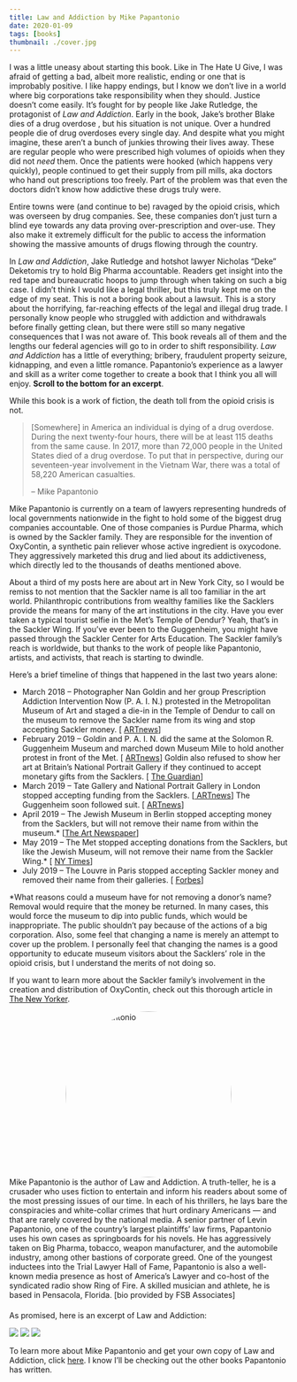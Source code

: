 ```yaml
---
title: Law and Addiction by Mike Papantonio
date: 2020-01-09
tags: [books]
thumbnail: ./cover.jpg
---
```


I was a little uneasy about starting this book. Like in The Hate U Give, I was afraid of getting a bad, albeit more realistic, ending or one that is improbably positive. I like happy endings, but I know we don’t live in a world where big corporations take responsibility when they should. Justice doesn’t come easily. It’s fought for by people like Jake Rutledge, the protagonist of _Law and Addiction_. Early in the book, Jake’s brother Blake dies of a drug overdose , but his situation is not unique. Over a hundred people die of drug overdoses every single day. And despite what you might imagine, these aren’t a bunch of junkies throwing their lives away. These are regular people who were prescribed high volumes of opioids when they did not _need_ them. Once the patients were hooked (which happens very quickly), people continued to get their supply from pill mills, aka doctors who hand out prescriptions too freely. Part of the problem was that even the doctors didn’t know how addictive these drugs truly were.

Entire towns were (and continue to be) ravaged by the opioid crisis, which was overseen by drug companies. See, these companies don’t just turn a blind eye towards any data proving over-prescription and over-use. They also make it extremely difficult for the public to access the information showing the massive amounts of drugs flowing through the country.

In _Law and Addiction_, Jake Rutledge and hotshot lawyer Nicholas “Deke” Deketomis try to hold Big Pharma accountable. Readers get insight into the red tape and bureaucratic hoops to jump through when taking on such a big case. I didn’t think I would like a legal thriller, but this truly kept me on the edge of my seat. This is not a boring book about a lawsuit. This is a story about the horrifying, far-reaching effects of the legal and illegal drug trade. I personally know people who struggled with addiction and withdrawals before finally getting clean, but there were still so many negative consequences that I was not aware of. This book reveals all of them and the lengths our federal agencies will go to in order to shift responsibility. _Law and Addiction_ has a little of everything; bribery, fraudulent property seizure, kidnapping, and even a little romance. Papantonio’s experience as a lawyer and skill as a writer come together to create a book that I think you all will enjoy. **Scroll to the bottom for an excerpt**.

While this book is a work of fiction, the death toll from the opioid crisis is not.

> [Somewhere] in America an individual is dying of a drug overdose. During the next twenty-four hours, there will be at least 115 deaths from the same cause. In 2017, more than 72,000 people in the United States died of a drug overdose. To put that in perspective, during our seventeen-year involvement in the Vietnam War, there was a total of 58,220 American casualties.
>
> – Mike Papantonio

Mike Papantonio is currently on a team of lawyers representing hundreds of local governments nationwide in the fight to hold some of the biggest drug companies accountable. One of those companies is Purdue Pharma, which is owned by the Sackler family. They are responsible for the invention of OxyContin, a synthetic pain reliever whose active ingredient is oxycodone. They aggressively marketed this drug and lied about its addictiveness, which directly led to the thousands of deaths mentioned above.

About a third of my posts here are about art in New York City, so I would be remiss to not mention that the Sackler name is all too familiar in the art world. Philanthropic contributions from wealthy families like the Sacklers provide the means for many of the art institutions in the city. Have you ever taken a typical tourist selfie in the Met’s Temple of Dendur? Yeah, that’s in the Sackler Wing. If you’ve ever been to the Guggenheim, you might have passed through the Sackler Center for Arts Education. The Sackler family’s reach is worldwide, but thanks to the work of people like Papantonio, artists, and activists, that reach is starting to dwindle.

Here’s a brief timeline of things that happened in the last two years alone:

- March 2018 – Photographer Nan Goldin and her group Prescription Addiction Intervention Now (P. A. I. N.) protested in the Metropolitan Museum of Art and staged a die-in in the Temple of Dendur to call on the museum to remove the Sackler name from its wing and stop accepting Sackler money. [ [ARTnews](https://www.artnews.com/art-news/news/nan-goldin-p-n-group-stage-protest-sackler-family-purdue-pharmaceuticals-mets-sackler-wing-9946/)]
- February 2019 – Goldin and P. A. I. N. did the same at the Solomon R. Guggenheim Museum and marched down Museum Mile to hold another protest in front of the Met. [ [ARTnews](https://www.artnews.com/art-news/news/nan-goldin-sackler-protest-met-museum-guggenheim-11874/)] Goldin also refused to show her art at Britain’s National Portrait Gallery if they continued to accept monetary gifts from the Sacklers. [ [The Guardian](https://www.theguardian.com/artanddesign/2019/feb/16/nan-goldin-sackler-gift-oxycontin-national-portrait-gallery?CMP=share_btn_fb&fbclid=IwAR0B-XpgUagIxwt2qJA8tVHS8ZN76sZNi1HJ83k4dmyiK4CUHsoB-1S49Ww&utm_source=Breakfast+with+ARTnews&utm_campaign=714225adc2-EMAIL_CAMPAIGN_2019_02_18_04_34&utm_medium=email&utm_term=0_c5d7f10ceb-714225adc2-293936999)]
- March 2019 – Tate Gallery and National Portrait Gallery in London stopped accepting funding from the Sacklers. [[ ARTnews](https://www.artnews.com/art-news/news/tate-sackler-trust-donations-12197/)] The Guggenheim soon followed suit. [ [ARTnews](https://www.artnews.com/art-news/news/report-guggenheim-museum-says-it-will-decline-sackler-funding-12215)]
- April 2019 – The Jewish Museum in Berlin stopped accepting money from the Sacklers, but will not remove their name from within the museum.\* [[The Art Newspaper](https://www.theartnewspaper.com/news/jewish-museum-berlin-says-it-would-no-longer-accept-sackler-family-donations?utm_source=Breakfast+with+ARTnews&utm_campaign=0fcaaa7959-EMAIL_CAMPAIGN_2019_04_03_06_51&utm_medium=email&utm_term=0_c5d7f10ceb-0fcaaa7959-293936999)]
- May 2019 – The Met stopped accepting donations from the Sacklers, but like the Jewish Museum, will not remove their name from the Sackler Wing.\* [ [NY Times](https://www.nytimes.com/2019/05/16/opinion/sunday/met-sackler.html?utm_source=Breakfast+with+ARTnews&utm_campaign=3286b4d471-EMAIL_CAMPAIGN_2019_05_16_04_18&utm_medium=email&utm_term=0_c5d7f10ceb-3286b4d471-293936999)]
- July 2019 – The Louvre in Paris stopped accepting Sackler money and removed their name from their galleries. [ [Forbes](https://www.forbes.com/sites/lisettevoytko/2019/07/17/louvre-removes-sackler-name-joining-growing-list-severing-ties-from-family/#67f37b412dce)]

\*What reasons could a museum have for not removing a donor’s name? Removal would require that the money be returned. In many cases, this would force the museum to dip into public funds, which would be inappropriate. The public shouldn’t pay because of the actions of a big corporation. Also, some feel that changing a name is merely an attempt to cover up the problem. I personally feel that changing the names is a good opportunity to educate museum visitors about the Sacklers’ role in the opioid crisis, but I understand the merits of not doing so.

If you want to learn more about the Sackler family’s involvement in the creation and distribution of OxyContin, check out this thorough article in [The New Yorker](https://www.newyorker.com/magazine/2017/10/30/the-family-that-built-an-empire-of-pain?verso=true).

<html>
    <div class="mike">
        <div class="pic">
            <img class="mike-pic" src="https://res.cloudinary.com/rshahid/image/upload/v1609481784/gatsby-blog-post-pics/papantonio_wn7jpx.jpg" alt="mike papantonio" />
        </div>
        <div>
            Mike Papantonio is the author of Law and Addiction. A truth-teller, he is a crusader who uses fiction to entertain and inform his readers about some of the most pressing issues of our time. In each of his thrillers, he lays bare the conspiracies and white-collar crimes that hurt ordinary Americans — and that are rarely covered by the national media. A senior partner of Levin Papantonio, one of the country’s largest plaintiffs’ law firms, Papantonio uses his own cases as springboards for his novels. He has aggressively taken on Big Pharma, tobacco, weapon manufacturer, and the automobile industry, among other bastions of corporate greed. One of the youngest inductees into the Trial Lawyer Hall of Fame, Papantonio is also a well-known media presence as host of America’s Lawyer and co-host of the syndicated radio show Ring of Fire. A skilled musician and athlete, he is based in Pensacola, Florida. [bio provided by FSB Associates]
        </div>
    </div>
</html>

As promised, here is an excerpt of Law and Addiction:

![](./papantonio/Papantonio_excerpt-converted-1.png)
![](./papantonio/Papantonio_excerpt-converted-2.png)
![](./papantonio/Papantonio_excerpt-converted-3.png)

To learn more about Mike Papantonio and get your own copy of Law and Addiction, click [here](https://www.mikepapantonio.com/law-and-addiction/). I know I’ll be checking out the other books Papantonio has written.

<style rel="stylesheet" type="text/css">
    .mike {
        display: flex;
        flex-direction: column;
        margin-bottom: 20px;
        align-items: center;
    }
    .mike-pic {
        height: 300px;
        border-radius: 50%;
    }    
</style>
